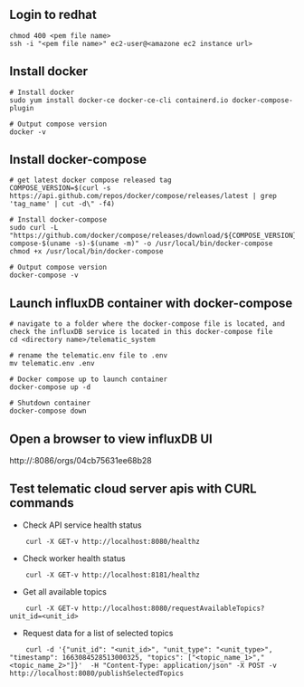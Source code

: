 ## Login to redhat
```
chmod 400 <pem file name>
ssh -i "<pem file name>" ec2-user@<amazone ec2 instance url>
```

## Install docker
```
# Install docker
sudo yum install docker-ce docker-ce-cli containerd.io docker-compose-plugin

# Output compose version
docker -v
```

## Install docker-compose 
```
# get latest docker compose released tag
COMPOSE_VERSION=$(curl -s https://api.github.com/repos/docker/compose/releases/latest | grep 'tag_name' | cut -d\" -f4)

# Install docker-compose
sudo curl -L "https://github.com/docker/compose/releases/download/${COMPOSE_VERSION}/docker-compose-$(uname -s)-$(uname -m)" -o /usr/local/bin/docker-compose
chmod +x /usr/local/bin/docker-compose

# Output compose version
docker-compose -v

```

## Launch influxDB container with docker-compose
```
# navigate to a folder where the docker-compose file is located, and check the influxDB service is located in this docker-compose file
cd <directory name>/telematic_system

# rename the telematic.env file to .env
mv telematic.env .env

# Docker compose up to launch container
docker-compose up -d

# Shutdown container
docker-compose down
```

## Open a browser to view influxDB UI
http://<amazone ec2 instance url>:8086/orgs/04cb75631ee68b28

## Test telematic cloud server apis with CURL commands
- Check API service health status
```
    curl -X GET-v http://localhost:8080/healthz
```

- Check worker health status
```
    curl -X GET-v http://localhost:8181/healthz
```

- Get all available topics
```
    curl -X GET-v http://localhost:8080/requestAvailableTopics?unit_id=<unit_id>
```

- Request data for a list of selected topics
```
	curl -d '{"unit_id": "<unit_id>", "unit_type": "<unit_type>", "timestamp": 1663084528513000325, "topics": ["<topic_name_1>","<topic_name_2>"]}'  -H "Content-Type: application/json" -X POST -v http://localhost:8080/publishSelectedTopics
```